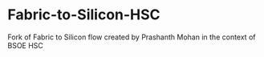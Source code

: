 # Fabric-to-Silicon-HSC
Fork of Fabric to Silicon flow created by Prashanth Mohan in the context of BSOE HSC
